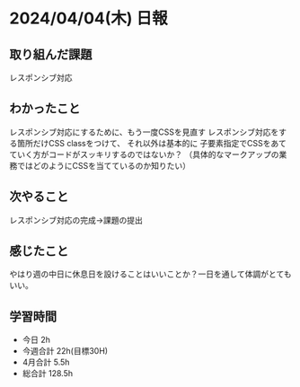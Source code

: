# 2024/04/04(木) 日報

## 取り組んだ課題
レスポンシブ対応

## わかったこと
レスポンシブ対応にするために、もう一度CSSを見直す
レスポンシブ対応をする箇所だけCSS classをつけて、
それ以外は基本的に 子要素指定でCSSをあてていく方がコードがスッキリするのではないか？
（具体的なマークアップの業務ではどのようにCSSを当てているのか知りたい）

## 次やること
レスポンシブ対応の完成→課題の提出

## 感じたこと
やはり週の中日に休息日を設けることはいいことか？一日を通して体調がとてもいい。

## 学習時間
- 今日 2h
- 今週合計 22h(目標30H)
- 4月合計 5.5h
- 総合計 128.5h